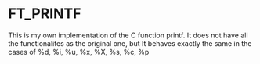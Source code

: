 # FT_PRINTF

This is my own implementation of the C function printf. It does not have all the functionalites as the original one, but It behaves exactly the same in
the cases of %d, %i, %u, %x, %X, %s, %c, %p

